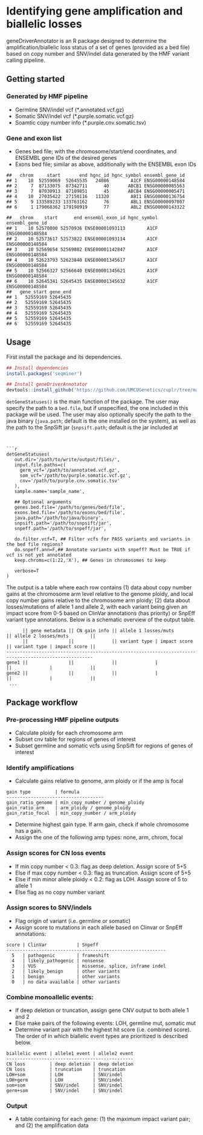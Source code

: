 Identifying gene amplification and biallelic losses
================

geneDriverAnnotator is an R package designed to determine the
amplification/biallelic loss status of a set of genes (provided as a bed
file) based on copy number and SNV/indel data generated by the HMF
variant calling pipeline.

## Getting started

### Generated by HMF pipeline

  - Germline SNV/indel vcf (\*.annotated.vcf.gz)
  - Somatic SNV/indel vcf (\*.purple.somatic.vcf.gz)
  - Soamtic copy number info (\*.purple.cnv.somatic.tsv)

### Gene and exon list

  - Genes bed file; with the chromosome/start/end coordinates, and
    ENSEMBL gene IDs of the desired genes
  - Exons bed file; similar as above, additionally with the ENSEMBL exon
    IDs

<!-- end list -->

    ##   chrom     start       end hgnc_id hgnc_symbol ensembl_gene_id
    ## 1    10  52559069  52645535   24086        A1CF ENSG00000148584
    ## 2     7  87133075  87342711      40       ABCB1 ENSG00000085563
    ## 3     7  87030913  87109851      45       ABCB4 ENSG00000005471
    ## 4    10  27035422  27150116   11320        ABI1 ENSG00000136754
    ## 5     9 133589233 133763162      76        ABL1 ENSG00000097007
    ## 6     1 179068362 179198919      77        ABL2 ENSG00000143322

    ##   chrom    start      end ensembl_exon_id hgnc_symbol ensembl_gene_id
    ## 1    10 52570800 52570936 ENSE00001093113        A1CF ENSG00000148584
    ## 2    10 52573617 52573822 ENSE00001093114        A1CF ENSG00000148584
    ## 3    10 52569654 52569802 ENSE00001142847        A1CF ENSG00000148584
    ## 4    10 52623793 52623840 ENSE00001345617        A1CF ENSG00000148584
    ## 5    10 52566327 52566640 ENSE00001345621        A1CF ENSG00000148584
    ## 6    10 52645341 52645435 ENSE00001345632        A1CF ENSG00000148584
    ##   gene_start gene_end
    ## 1   52559169 52645435
    ## 2   52559169 52645435
    ## 3   52559169 52645435
    ## 4   52559169 52645435
    ## 5   52559169 52645435
    ## 6   52559169 52645435

## Usage

First install the package and its dependencies.

``` r
## Install dependencies
install.packages('seqminer')

## Install geneDriverAnnotator
devtools::install_github('https://github.com/UMCUGenetics/cuplr/tree/master/geneDriverAnnotator')
```

`detGeneStatuses()` is the main function of the package. The user may
specify the path to a `bed.file`, but if unspecified, the one included
in this package will be used. The user may also optionally specify the
path to the java binary (`java.path`; default is the one installed on
the system), as well as the path to the SnpSift jar (`snpsift.path`;
default is the jar included at

~~~~ inst/dep/snpsift.jar```).


```r
detGeneStatuses(
   out.dir='/path/to/write/output/files/', 
   input.file.paths=c(
     germ_vcf='/path/to/annotated.vcf.gz', 
     som_vcf='/path/to/purple.somatic.vcf.gz', 
     cnv='/path/to/purple.cnv.somatic.tsv'
   ), 
   sample.name='sample_name',
   
   ## Optional arguments
   genes.bed.file='/path/to/genes/bed/file',
   exons.bed.file='/path/to/exons/bed/file',
   java.path='/path/to/java/binary', 
   snpsift.path='/path/to/snpsift/jar',
   snpeff.path='/path/to/snpeff/jar',
   
   do.filter.vcf=T, ## Filter vcfs for PASS variants and variants in the bed file regions?
   do.snpeff.ann=F,## Annotate variants with snpeff? Must be TRUE if vcf is not yet annotated
   keep.chroms=c(1:22,'X'), ## Genes in chromosomes to keep
   
   verbose=T
)
~~~~

The output is a table where each row contains (1) data about copy number
gains at the chromosome arm level relative to the genome ploidy, and
local copy number gains relative to the chromosome arm ploidy; (2) data
about losses/mutations of allele 1 and allele 2, with each variant being
given an impact score from 0-5 based on ClinVar annotations (has
priority) or SnpEff variant type annotations. Below is a schematic
overview of the output table.

``` 
      || gene metadata || CN gain info || allele 1 losses/muts        || allele 2 losses/muts        ||
      ||               ||              || variant type | impact score || variant type | impact score ||
------------------------------------------------------------------------------------------------------
gene1 ||               ||              ||              |              ||              |              ||
gene2 ||               ||              ||              |              ||              |              ||
 ...
```

## Package workflow

### Pre-processing HMF pipeline outputs

  - Calculate ploidy for each chromosome arm
  - Subset cnv table for regions of genes of interest
  - Subset germline and somatic vcfs using SnpSift for regions of genes
    of interest

### Identify amplifications

  - Calculate gains relative to genome, arm ploidy or if the amp is
    focal

<!-- end list -->

    gain type         | formula
    ------------------------------------
    gain_ratio_genome | min_copy_number / genome_ploidy
    gain_ratio_arm    | arm_ploidy / genome_ploidy
    gain_ratio_focal  | min_copy_number / arm_ploidy

  - Determine highest gain type. If arm gain, check if whole chromosome
    has a gain.
  - Assign the one of the following amp types: none, arm, chrom, focal

### Assign scores for CN loss events

  - If min copy number \< 0.3: flag as deep deletion. Assign score of
    5+5
  - Else if max copy number \< 0.3: flag as truncation. Assign score of
    5+5
  - Else if min minor allele ploidy \< 0.2: flag as LOH. Assign score of
    5 to allele 1
  - Else flag as no copy number variant

### Assign scores to SNV/indels

  - Flag origin of variant (i.e. germline or somatic)
  - Assign score to mutations in each allele based on Clinvar or SnpEff
    annotations:

<!-- end list -->

    score | ClinVar           | Snpeff
    -----------------------------------------------------------
      5   | pathogenic        | frameshift
      4   | likely_pathogenic | nonsense
      3   | VUS               | missense, splice, inframe indel
      2   | likely_benign     | other variants
      1   | benign            | other variants
      0   | no data available | other variants

### Combine monoallelic events:

  - If deep deletion or truncation, assign gene CNV output to both
    allele 1 and 2
  - Else make pairs of the following events: LOH, germline mut, somatic
    mut
  - Determine variant pair with the highest hit score (i.e. combined
    score). The order of in which biallelic event types are prioritized
    is described below.

<!-- end list -->

    biallelic event | allele1 event | allele2 event 
    -----------------------------------------------
    CN loss         | deep deletion | deep deletion
    CN loss         | truncation    | truncation
    LOH+som         | LOH           | SNV/indel
    LOH+germ        | LOH           | SNV/indel
    som+som         | SNV/indel     | SNV/indel
    germ+som        | SNV/indel     | SNV/indel

### Output

  - A table containing for each gene: (1) the maximum impact variant
    pair; and (2) the amplification data

